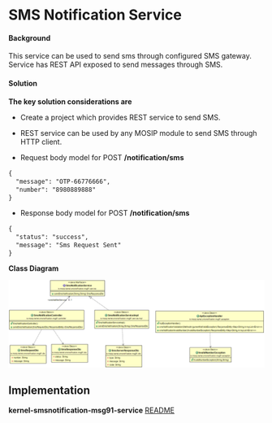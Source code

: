 # SMS Notification Service

#### Background

This service can be used to send sms through configured SMS gateway. Service has REST API exposed to send messages through SMS. 


#### Solution


**The key solution considerations are**


- Create a project which provides REST service to send SMS.


- REST service can be used by any MOSIP module to send SMS through HTTP client.


- Request body model for POST **/notification/sms**

```
{
  "message": "OTP-66776666",
  "number": "8980889888"
}
```


- Response body model for POST **/notification/sms**

```
{
  "status": "success",
  "message": "Sms Request Sent"
}
```


**Class Diagram**



![Class Diagram](_images/kernel-smsnotification-cd.png)



## Implementation


**kernel-smsnotification-msg91-service** [README](../../kernel/kernel-smsnotification-msg91-service/README.md)
